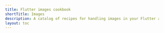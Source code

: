 ```yaml
---
title: Flutter images cookbook
shortTitle: Images
description: A catalog of recipes for handling images in your Flutter app.
layout: toc
---
```

